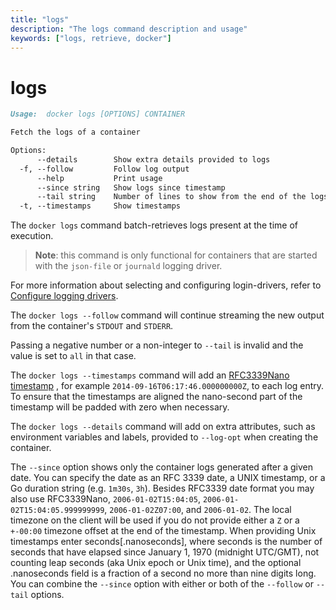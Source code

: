 ```yaml
---
title: "logs"
description: "The logs command description and usage"
keywords: ["logs, retrieve, docker"]
---
```


# logs

```markdown
Usage:  docker logs [OPTIONS] CONTAINER

Fetch the logs of a container

Options:
      --details        Show extra details provided to logs
  -f, --follow         Follow log output
      --help           Print usage
      --since string   Show logs since timestamp
      --tail string    Number of lines to show from the end of the logs (default "all")
  -t, --timestamps     Show timestamps
```

The `docker logs` command batch-retrieves logs present at the time of execution.

> **Note**: this command is only functional for containers that are started with
> the `json-file` or `journald` logging driver.

For more information about selecting and configuring login-drivers, refer to
[Configure logging drivers](https://docs.docker.com/engine/admin/logging/overview/).

The `docker logs --follow` command will continue streaming the new output from
the container's `STDOUT` and `STDERR`.

Passing a negative number or a non-integer to `--tail` is invalid and the
value is set to `all` in that case.

The `docker logs --timestamps` command will add an [RFC3339Nano timestamp](https://golang.org/pkg/time/#pkg-constants)
, for example `2014-09-16T06:17:46.000000000Z`, to each
log entry. To ensure that the timestamps are aligned the
nano-second part of the timestamp will be padded with zero when necessary.

The `docker logs --details` command will add on extra attributes, such as
environment variables and labels, provided to `--log-opt` when creating the
container.

The `--since` option shows only the container logs generated after
a given date. You can specify the date as an RFC 3339 date, a UNIX
timestamp, or a Go duration string (e.g. `1m30s`, `3h`). Besides RFC3339 date
format you may also use RFC3339Nano, `2006-01-02T15:04:05`,
`2006-01-02T15:04:05.999999999`, `2006-01-02Z07:00`, and `2006-01-02`. The local
timezone on the client will be used if you do not provide either a `Z` or a
`+-00:00` timezone offset at the end of the timestamp. When providing Unix
timestamps enter seconds[.nanoseconds], where seconds is the number of seconds
that have elapsed since January 1, 1970 (midnight UTC/GMT), not counting leap
seconds (aka Unix epoch or Unix time), and the optional .nanoseconds field is a
fraction of a second no more than nine digits long. You can combine the
`--since` option with either or both of the `--follow` or `--tail` options.
